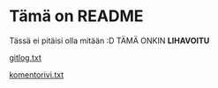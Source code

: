 # Tämä on README

Tässä ei pitäisi olla mitään :D TÄMÄ ONKIN **LIHAVOITU**

[gitlog.txt](https://github.com/ljunjoel/ot-harjoitustyo/blob/master/laskarit/viikko1/gitlog.txt)

[komentorivi.txt](https://github.com/ljunjoel/ot-harjoitustyo/blob/master/laskarit/viikko1/komentorivi.txt)
